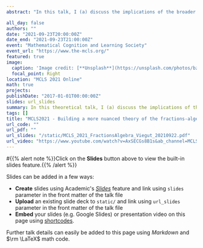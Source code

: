 ```yaml
---
abstract: "In this talk, I (a) discuss the implications of the broader symposium’s talks for building a big-picture model of the fractions-algebra relation and (b) suggest new research directions by bringing in perspectives from math education research. Separately, math education researchers (e.g., Hackenberg, 2013) and psychologists (e.g., Siegler et al., 2012) have shown that fractions knowledge is important for algebra competence. However,this work has been largely disconnected. In this talk, I discuss 2 ways in which future psychological research can integrate insights from math education research. First, research can more comprehensively measure which aspects of fractions knowledge support which aspects of algebra. For instance, in this symposium, Booth et al. and Gesuelli et al. show evidence that fraction arithmetic is particularly important for algebra learning, whereas Jay et al. suggest that fraction equivalence may be key. Other work suggests that iterating and partitioningis uniquely important (e.g., Hackenberg, 2013), but this part of fractions knowledge is not often measured by psychologists. Finally, research can consider whether the fractions-algebra relation is causal or constitutive. Indeed, Jay et al. suggest that instruction can highlight the algebraic character of fractions, and some math education researchers suggest that fractions and algebra converge in that they are both extensions of multiplicative thinking. I end with a suggestion that interdisciplinary investigation will better inform developmental theory and educational practice."

all_day: false
authors: ""
date: "2021-09-23T20:00:00Z"
date_end: "2021-09-23T21:00:00Z"
event: "Mathematical Cognition and Learning Society"
event_url: "https://www.the-mcls.org/"
featured: true
image:
  caption: 'Image credit: [**Unsplash**](https://unsplash.com/photos/bzdhc5b3Bxs)'
  focal_point: Right
location: "MCLS 2021 Online"
math: true
projects:
publishDate: "2017-01-01T00:00:00Z"
slides: url_slides
summary: In this theoretical talk, I (a) discuss the implications of the broader symposium’s talks for building a big-picture model of the fractions-algebra relation and (b) suggest new research directions by bringing in perspectives from math education research. I end with a suggestion that interdisciplinary investigation will better inform developmental theory and educational practice. Click "Video" below to see the full symposium. 
tags: []
title: "MCLS2021 - Building a more nuanced theory of the fractions-algebra connection: Insights from math education research."
url_code: ""
url_pdf: ""
url_slides: "/static/MCLS_2021_FractionsAlgebra_Viegut_20210922.pdf"
url_video: "https://www.youtube.com/watch?v=AxSECGs8B1s&ab_channel=MCLSTrainee"
---
```


#{{% alert note %}}Click on the **Slides** button above to view the built-in slides feature.{{% /alert %}}

Slides can be added in a few ways:

- **Create** slides using Academic's [*Slides*](https://sourcethemes.com/academic/docs/managing-content/#create-slides) feature and link using `slides` parameter in the front matter of the talk file
- **Upload** an existing slide deck to `static/` and link using `url_slides` parameter in the front matter of the talk file
- **Embed** your slides (e.g. Google Slides) or presentation video on this page using [shortcodes](https://sourcethemes.com/academic/docs/writing-markdown-latex/).

Further talk details can easily be added to this page using *Markdown* and $\rm \LaTeX$ math code.
